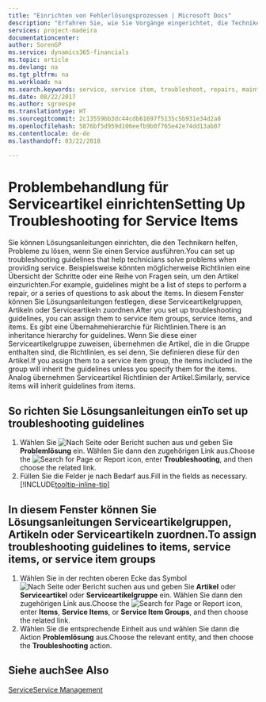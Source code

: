 ```yaml
---
title: "Einrichten von Fehlerlösungsprozessen | Microsoft Docs"
description: "Erfahren Sie, wie Sie Vorgänge eingerichtet, die Techniker helfen, Probleme bei Serviceartikeln zu identifizieren und zu bearbeiten."
services: project-madeira
documentationcenter: 
author: SorenGP
ms.service: dynamics365-financials
ms.topic: article
ms.devlang: na
ms.tgt_pltfrm: na
ms.workload: na
ms.search.keywords: service, service item, troubleshoot, repairs, maintenance
ms.date: 08/22/2017
ms.author: sgroespe
ms.translationtype: HT
ms.sourcegitcommit: 2c13559bb3dc44cdb61697f5135c5b931e34d2a8
ms.openlocfilehash: 5876bf5d959d106eefb9b0f765e42e74dd13ab07
ms.contentlocale: de-de
ms.lasthandoff: 03/22/2018

---
```


# <a name="setting-up-troubleshooting-for-service-items"></a><span data-ttu-id="0b96d-103">Problembehandlung für Serviceartikel einrichten</span><span class="sxs-lookup"><span data-stu-id="0b96d-103">Setting Up Troubleshooting for Service Items</span></span>
<span data-ttu-id="0b96d-104">Sie können Lösungsanleitungen einrichten, die den Technikern helfen, Probleme zu lösen, wenn Sie einen Service ausführen.</span><span class="sxs-lookup"><span data-stu-id="0b96d-104">You can set up troubleshooting guidelines that help technicians solve problems when providing service.</span></span> <span data-ttu-id="0b96d-105">Beispielsweise könnten möglicherweise Richtlinien eine Übersicht der Schritte oder eine Reihe von Fragen sein, um den Artikel einzurichten.</span><span class="sxs-lookup"><span data-stu-id="0b96d-105">For example, guidelines might be a list of steps to perform a repair, or a series of questions to ask about the items.</span></span> <span data-ttu-id="0b96d-106">In diesem Fenster können Sie Lösungsanleitungen festlegen, diese Serviceartikelgruppen, Artikeln oder Serviceartikeln zuordnen.</span><span class="sxs-lookup"><span data-stu-id="0b96d-106">After you set up troubleshooting guidelines, you can assign them to service item groups, service items, and items.</span></span> <span data-ttu-id="0b96d-107">Es gibt eine Übernahmehierarchie für Richtlinien.</span><span class="sxs-lookup"><span data-stu-id="0b96d-107">There is an inheritance hierarchy for guidelines.</span></span> <span data-ttu-id="0b96d-108">Wenn Sie diese einer Serviceartikelgruppe zuweisen, übernehmen die Artikel, die in die Gruppe enthalten sind, die Richtlinien, es sei denn, Sie definieren diese für den Artikel.</span><span class="sxs-lookup"><span data-stu-id="0b96d-108">If you assign them to a service item group, the items included in the group will inherit the guidelines unless you specify them for the items.</span></span> <span data-ttu-id="0b96d-109">Analog übernehmen Serviceartikel Richtlinien der Artikel.</span><span class="sxs-lookup"><span data-stu-id="0b96d-109">Similarly, service items will inherit guidelines from items.</span></span>  

## <a name="to-set-up-troubleshooting-guidelines"></a><span data-ttu-id="0b96d-110">So richten Sie Lösungsanleitungen ein</span><span class="sxs-lookup"><span data-stu-id="0b96d-110">To set up troubleshooting guidelines</span></span>
1. <span data-ttu-id="0b96d-111">Wählen Sie ![Nach Seite oder Bericht suchen](media/ui-search/search_small.png "Symbol nach Seite oder Bericht suchen") aus und geben Sie **Problemlösung** ein. Wählen Sie dann den zugehörigen Link aus.</span><span class="sxs-lookup"><span data-stu-id="0b96d-111">Choose the ![Search for Page or Report](media/ui-search/search_small.png "Search for Page or Report icon") icon, enter **Troubleshooting**, and then choose the related link.</span></span>  
2. <span data-ttu-id="0b96d-112">Füllen Sie die Felder je nach Bedarf aus.</span><span class="sxs-lookup"><span data-stu-id="0b96d-112">Fill in the fields as necessary.</span></span> [!INCLUDE[tooltip-inline-tip](includes/tooltip-inline-tip_md.md)]  

## <a name="to-assign-troubleshooting-guidelines-to-items-service-items-or-service-item-groups"></a><span data-ttu-id="0b96d-113">In diesem Fenster können Sie Lösungsanleitungen Serviceartikelgruppen, Artikeln oder Serviceartikeln zuordnen.</span><span class="sxs-lookup"><span data-stu-id="0b96d-113">To assign troubleshooting guidelines to items, service items, or service item groups</span></span>
1. <span data-ttu-id="0b96d-114">Wählen Sie in der rechten oberen Ecke das Symbol ![Nach Seite oder Bericht suchen](media/ui-search/search_small.png "Nach Seite oder Bericht suchen-Symbol ") aus und geben Sie **Artikel** oder **Serviceartikel** oder **Serviceartikelgruppe** ein. Wählen Sie dann den zugehörigen Link aus.</span><span class="sxs-lookup"><span data-stu-id="0b96d-114">Choose the ![Search for Page or Report](media/ui-search/search_small.png "Search for Page or Report icon") icon, enter **Items**, **Service Items**, or **Service Item Groups**, and then choose the related link.</span></span>  
2. <span data-ttu-id="0b96d-115">Wählen Sie die entsprechende Einheit aus und wählen Sie dann die Aktion **Problemlösung** aus.</span><span class="sxs-lookup"><span data-stu-id="0b96d-115">Choose the relevant entity, and then choose the **Troubleshooting** action.</span></span>  

## <a name="see-also"></a><span data-ttu-id="0b96d-116">Siehe auch</span><span class="sxs-lookup"><span data-stu-id="0b96d-116">See Also</span></span>
[<span data-ttu-id="0b96d-117">Service</span><span class="sxs-lookup"><span data-stu-id="0b96d-117">Service Management</span></span>](service-service.md)
